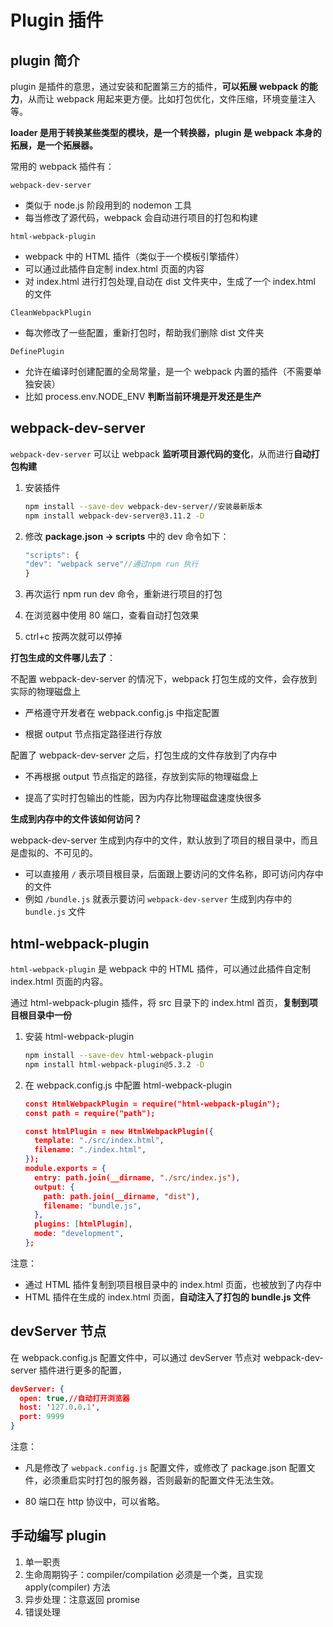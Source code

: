 # Plugin 插件

## plugin 简介

plugin 是插件的意思，通过安装和配置第三方的插件，**可以拓展 webpack 的能力**，从而让 webpack 用起来更方便。比如打包优化，文件压缩，环境变量注入等。

**loader 是用于转换某些类型的模块，是一个转换器，plugin 是 webpack 本身的拓展，是一个拓展器。**

常用的 webpack 插件有：

`webpack-dev-server`

- 类似于 node.js 阶段用到的 nodemon 工具
- 每当修改了源代码，webpack 会自动进行项目的打包和构建

`html-webpack-plugin`

- webpack 中的 HTML 插件（类似于一个模板引擎插件）
- 可以通过此插件自定制 index.html 页面的内容
- 对 index.html 进行打包处理,自动在 dist 文件夹中，生成了一个 index.html 的文件

`CleanWebpackPlugin`

- 每次修改了一些配置，重新打包时，帮助我们删除 dist 文件夹

`DefinePlugin`

- 允许在编译时创建配置的全局常量，是一个 webpack 内置的插件（不需要单独安装）
- 比如 process.env.NODE_ENV **判断当前环境是开发还是生产**

## webpack-dev-server

`webpack-dev-server` 可以让 webpack **监听项目源代码的变化**，从而进行**自动打包构建**

1. 安装插件

   ```bash
   npm install --save-dev webpack-dev-server//安装最新版本
   npm install webpack-dev-server@3.11.2 -D
   ```

2. 修改 **package.json -> scripts** 中的 dev 命令如下：

   ```js
   "scripts": {
   "dev": "webpack serve"//通过npm run 执行
   }
   ```

3. 再次运行 npm run dev 命令，重新进行项目的打包

4. 在浏览器中使用 80 端口，查看自动打包效果

5. ctrl+c 按两次就可以停掉

**打包生成的文件哪儿去了**：

不配置 webpack-dev-server 的情况下，webpack 打包生成的文件，会存放到实际的物理磁盘上

- 严格遵守开发者在 webpack.config.js 中指定配置

- 根据 output 节点指定路径进行存放

配置了 webpack-dev-server 之后，打包生成的文件存放到了内存中

- 不再根据 output 节点指定的路径，存放到实际的物理磁盘上

- 提高了实时打包输出的性能，因为内存比物理磁盘速度快很多

**生成到内存中的文件该如何访问？**

webpack-dev-server 生成到内存中的文件，默认放到了项目的根目录中，而且是虚拟的、不可见的。

- 可以直接用 `/` 表示项目根目录，后面跟上要访问的文件名称，即可访问内存中的文件
- 例如 `/bundle.js` 就表示要访问 `webpack-dev-server` 生成到内存中的 `bundle.js` 文件

## html-webpack-plugin

`html-webpack-plugin` 是 webpack 中的 HTML 插件，可以通过此插件自定制 index.html 页面的内容。

通过 html-webpack-plugin 插件，将 src 目录下的 index.html 首页，**复制到项目根目录中一份**

1. 安装 html-webpack-plugin

   ```bash
   npm install --save-dev html-webpack-plugin
   npm install html-webpack-plugin@5.3.2 -D
   ```

2. 在 webpack.config.js 中配置 html-webpack-plugin

   ```json
   const HtmlWebpackPlugin = require("html-webpack-plugin");
   const path = require("path");

   const htmlPlugin = new HtmlWebpackPlugin({
     template: "./src/index.html",
     filename: "./index.html",
   });
   module.exports = {
     entry: path.join(__dirname, "./src/index.js"),
     output: {
       path: path.join(__dirname, "dist"),
       filename: "bundle.js",
     },
     plugins: [htmlPlugin],
     mode: "development",
   };
   ```

注意：

- 通过 HTML 插件复制到项目根目录中的 index.html 页面，也被放到了内存中
- HTML 插件在生成的 index.html 页面，**自动注入了打包的 bundle.js 文件**

## devServer 节点

在 webpack.config.js 配置文件中，可以通过 devServer 节点对 webpack-dev-server 插件进行更多的配置，

```json
devServer: {
  open: true,//自动打开浏览器
  host: '127.0.0.1',
  port: 9999
}
```

注意：

- 凡是修改了 `webpack.config.js` 配置文件，或修改了 package.json 配置文件，必须重启实时打包的服务器，否则最新的配置文件无法生效。

- 80 端口在 http 协议中，可以省略。

## 手动编写 plugin

1. 单一职责
2. 生命周期钩子：compiler/compilation 必须是一个类，且实现 apply(compiler) 方法
3. 异步处理：注意返回 promise
4. 错误处理
